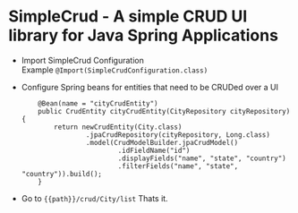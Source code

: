 SimpleCrud - A simple CRUD UI library for Java Spring Applications
================================================================

* Import SimpleCrud Configuration  
  Example `@Import(SimpleCrudConfiguration.class)`

* Configure Spring beans for entities that need to be CRUDed over a UI

  ```
      @Bean(name = "cityCrudEntity")
      public CrudEntity cityCrudEntity(CityRepository cityRepository){
          return newCrudEntity(City.class)
                  .jpaCrudRepository(cityRepository, Long.class)
                  .model(CrudModelBuilder.jpaCrudModel()
                          .idFieldName("id")
                          .displayFields("name", "state", "country")
                          .filterFields("name", "state", "country")).build();
      }
   ```

* Go to `{{path}}/crud/City/list`
  Thats it.
